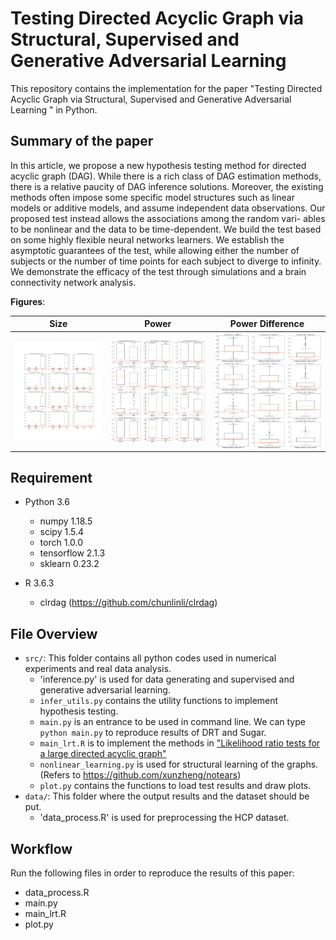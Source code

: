# Testing Directed Acyclic Graph via Structural, Supervised and Generative Adversarial Learning

This repository contains the implementation for the paper "Testing Directed Acyclic Graph via Structural, Supervised and Generative Adversarial Learning
" in Python. 

## Summary of the paper

In this article, we propose a new hypothesis testing method for directed acyclic graph
(DAG). While there is a rich class of DAG estimation methods, there is a relative paucity
of DAG inference solutions. Moreover, the existing methods often impose some specific
model structures such as linear models or additive models, and assume independent data
observations. Our proposed test instead allows the associations among the random vari-
ables to be nonlinear and the data to be time-dependent. We build the test based on some
highly flexible neural networks learners. We establish the asymptotic guarantees of the
test, while allowing either the number of subjects or the number of time points for each
subject to diverge to infinity. We demonstrate the efficacy of the test through simulations
and a brain connectivity network analysis.


**Figures**:  

| Size | Power | Power Difference |
| :-------:    |  :-------: |  :-------: |
| <img align="center" src="sim_null.png" alt="drawing" width="500">   | <img align="center" src="sim_alter.png" alt="drawing" width="500" >  | <img align="center" src="sim_diff.png" alt="drawing" width="500" >  

## Requirement

+ Python 3.6
    + numpy 1.18.5
    + scipy 1.5.4
    + torch 1.0.0
    + tensorflow 2.1.3
    + sklearn 0.23.2

+ R 3.6.3
    + clrdag (https://github.com/chunlinli/clrdag)


## File Overview
- `src/`: This folder contains all python codes used in numerical experiments and real data analysis.
  - 'inference.py' is used for data generating and supervised and generative adversarial learning.
  - `infer_utils.py` contains the utility functions to implement hypothesis testing.
  - `main.py` is an entrance to be used in command line. We can type `python main.py` to reproduce results of DRT and Sugar.
  - `main_lrt.R` is to implement the methods in ["Likelihood ratio tests for a large directed acyclic graph"](https://www.ncbi.nlm.nih.gov/pmc/articles/PMC7508303/)
  - `nonlinear_learning.py` is used for structural learning of the graphs. (Refers to https://github.com/xunzheng/notears)
  - `plot.py` contains the functions to load test results and draw plots.
- `data/`: This folder where the output results and the dataset should be put.
  - 'data_process.R' is used for preprocessing the HCP dataset. 

## Workflow

Run the following files in order to reproduce the results of this paper:
- data_process.R
- main.py
- main_lrt.R
- plot.py

